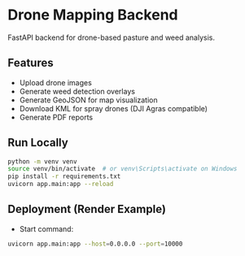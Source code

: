 
# Drone Mapping Backend

FastAPI backend for drone-based pasture and weed analysis.

## Features
- Upload drone images
- Generate weed detection overlays
- Generate GeoJSON for map visualization
- Download KML for spray drones (DJI Agras compatible)
- Generate PDF reports

## Run Locally
```bash
python -m venv venv
source venv/bin/activate  # or venv\Scripts\activate on Windows
pip install -r requirements.txt
uvicorn app.main:app --reload
```

## Deployment (Render Example)
- Start command:
```bash
uvicorn app.main:app --host=0.0.0.0 --port=10000
```
